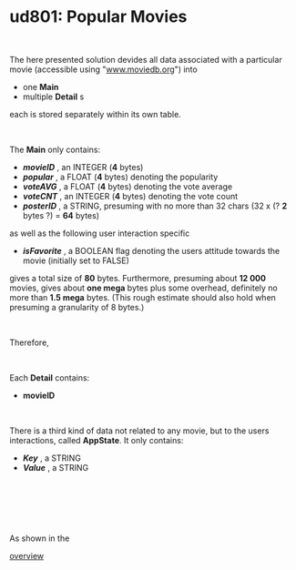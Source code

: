 # ud801: Popular Movies


&nbsp;&nbsp;


The here presented solution devides all data associated with a particular movie
(accessible using "www.moviedb.org")
into
- one __Main__
- multiple __Detail__ s

each is stored separately within its own table.


&nbsp;&nbsp;


The __Main__ only contains:
- ___movieID___ , an INTEGER (__4__ bytes)
- ___popular___ , a FLOAT (__4__ bytes) denoting the popularity
- ___voteAVG___ , a FLOAT (__4__ bytes) denoting the vote average
- ___voteCNT___ , an INTEGER (__4__ bytes) denoting the vote count
- ___posterID___ , a STRING, presuming with no more than 32 chars (32 x (? __2__ bytes ?) = __64__ bytes)

as well as the following user interaction specific
- ___isFavorite___ , a BOOLEAN flag denoting the users attitude towards the movie (initially set to FALSE)

gives a total size of __80__ bytes.
Furthermore, presuming about __12 000__ movies, gives about __one mega__ bytes plus some overhead, definitely no more than __1.5 mega__ bytes.
(This rough estimate should also hold when presuming a granularity of 8 bytes.)


&nbsp;&nbsp;


Therefore,




&nbsp;&nbsp;


Each __Detail__ contains:
- __movieID__


&nbsp;&nbsp;


There is a third kind of data not related to any movie, but to the users interactions, called __AppState__.
It only contains:
- ___Key___ , a STRING
- ___Value___ , a STRING


&nbsp;&nbsp;

&nbsp;&nbsp;

&nbsp;&nbsp;


As shown in the


[overview](https://docs.google.com/presentation/d/1fsxVuD4k3UhCbKSODCukvlmV_juS_78vWPYRxkAHlM4/preview)
